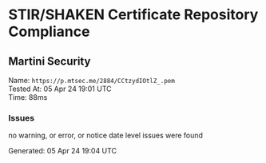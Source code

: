 # STIR/SHAKEN Certificate Repository Compliance

## Martini Security

Name: `https://p.mtsec.me/2884/CCtzydIOtlZ_.pem`\
Tested At: 05 Apr 24 19:01 UTC\
Time: 88ms

### Issues

no warning, or error, or notice date level issues were found

Generated: 05 Apr 24 19:04 UTC